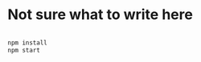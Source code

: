 # Not sure what to write here

```bash

npm install
npm start

```

[logo]: https://ubunlog.com/wp-content/uploads/2020/04/about-nodejs.png "Nodejs Logo"


[Project Description]: https://github.com/Glimakra-Webbutvecklare-2020/case-mongo-app
